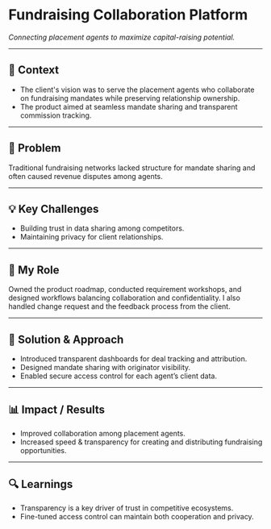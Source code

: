 # Fundraising Collaboration Platform
_Connecting placement agents to maximize capital-raising potential._

---

## 🧭 Context
- The client's vision was to serve the placement agents who collaborate on fundraising mandates while preserving relationship ownership.  
- The product aimed at seamless mandate sharing and transparent commission tracking.

---

## 🧩 Problem
Traditional fundraising networks lacked structure for mandate sharing and often caused revenue disputes among agents.

---

## 💡 Key Challenges
- Building trust in data sharing among competitors.  
- Maintaining privacy for client relationships.  

---

## 💼 My Role
Owned the product roadmap, conducted requirement workshops, and designed workflows balancing collaboration and confidentiality. I also handled change request and the feedback process from the client.

---

## 🧠 Solution & Approach
- Introduced transparent dashboards for deal tracking and attribution.  
- Designed mandate sharing with originator visibility.  
- Enabled secure access control for each agent’s client data.  

---

## 📊 Impact / Results
- Improved collaboration among placement agents.  
- Increased speed & transparency for creating and distributing fundraising opportunities.  

---

## 🔍 Learnings
- Transparency is a key driver of trust in competitive ecosystems.  
- Fine-tuned access control can maintain both cooperation and privacy.
